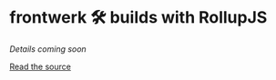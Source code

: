 # frontwerk 🛠️ builds with RollupJS

_Details coming soon_

[Read the source](https://github.com/tricinel/frontwerk/blob/master/src/scripts/rollup.js)

